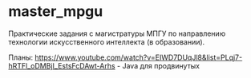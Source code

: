 # master_mpgu
Практические задания с магистратуры МПГУ по направлению технологии искусственного интеллекта (в образовании).

Планы: 
https://www.youtube.com/watch?v=EIWD7DUqJl8&list=PLqj7-hRTFl_oDMBjI_EstsFcDAwt-Arhs - Java для продвинутых
